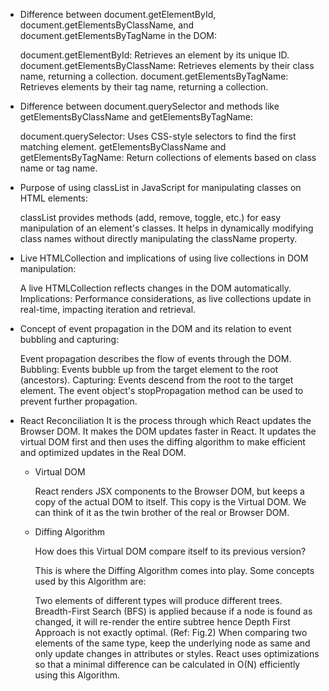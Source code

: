 - Difference between document.getElementById, document.getElementsByClassName, and document.getElementsByTagName in the DOM:

    document.getElementById: Retrieves an element by its unique ID.
    document.getElementsByClassName: Retrieves elements by their class name, returning a collection.
    document.getElementsByTagName: Retrieves elements by their tag name, returning a collection.

- Difference between document.querySelector and methods like getElementsByClassName and getElementsByTagName:

    document.querySelector: Uses CSS-style selectors to find the first matching element.
    getElementsByClassName and getElementsByTagName: Return collections of elements based on class name or tag name.

- Purpose of using classList in JavaScript for manipulating classes on HTML elements:

    classList provides methods (add, remove, toggle, etc.) for easy manipulation of an element's classes.
    It helps in dynamically modifying class names without directly manipulating the className property.

- Live HTMLCollection and implications of using live collections in DOM manipulation:

    A live HTMLCollection reflects changes in the DOM automatically.
    Implications: Performance considerations, as live collections update in real-time, impacting iteration and retrieval.

- Concept of event propagation in the DOM and its relation to event bubbling and capturing:

    Event propagation describes the flow of events through the DOM.
    Bubbling: Events bubble up from the target element to the root (ancestors).
    Capturing: Events descend from the root to the target element.
    The event object's stopPropagation method can be used to prevent further propagation.

- React Reconciliation 
    It is the process through which React updates the Browser DOM. It makes the DOM updates faster in React. It updates the virtual DOM first and then uses the diffing algorithm to make efficient and optimized updates in the Real DOM.

    - Virtual DOM
        
        React renders JSX components to the Browser DOM, but keeps a copy of the actual DOM to itself. This copy is the Virtual DOM. We can think of it as the twin brother of the real or Browser DOM.
    
    - Diffing Algorithm

        How does this Virtual DOM compare itself to its previous version?

        This is where the Diffing Algorithm comes into play. Some concepts used by this Algorithm are:

        Two elements of different types will produce different trees.
        Breadth-First Search (BFS) is applied because if a node is found as changed, it will re-render the entire subtree hence Depth First Approach is not exactly optimal. (Ref: Fig.2)
        When comparing two elements of the same type, keep the underlying node as same and only update changes in attributes or styles.
        React uses optimizations so that a minimal difference can be calculated in O(N) efficiently using this Algorithm.